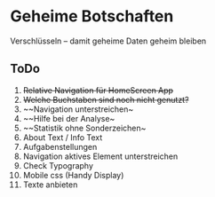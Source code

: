 Geheime Botschaften
===================

Verschlüsseln – damit geheime Daten  geheim bleiben 

## ToDo
1. ~~Relative Navigation für HomeScreen App~~
2. ~~Welche Buchstaben sind noch nicht genutzt?~~
3. ~~Navigation unterstreichen~
4. ~~Hilfe bei der Analyse~
5. ~~Statistik ohne Sonderzeichen~
6. About Text / Info Text
7. Aufgabenstellungen
8. Navigation aktives Element unterstreichen
9. Check Typography
10. Mobile css (Handy Display)
11. Texte anbieten
